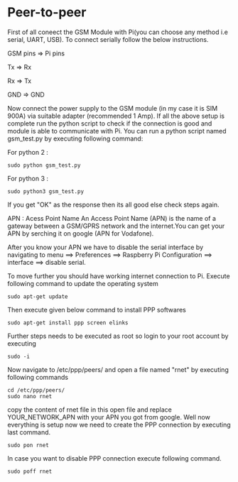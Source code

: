 # Peer-to-peer

First of all coneect the GSM Module with Pi(you can choose any method i.e serial, UART, USB).  To connect serially follow the below instructions.  

GSM pins  =>  Pi pins

   Tx     =>    Rx

   Rx     =>    Tx

   GND    =>    GND
   
Now connect the power supply to the GSM module (in my case it is SIM 900A) via suitable adapter (recommended 1 Amp). 
If all the above setup is complete run the python script to check if the connection is good and module is able to communicate with Pi. 
You can run a python script named gsm_test.py by executing following command:

For python 2 :

    sudo python gsm_test.py
    
For python 3 :

    sudo python3 gsm_test.py
    
If you get "OK" as the response then its all good else check steps again. 


APN : Acess Point Name
An Access Point Name (APN) is the name of a gateway between a GSM/GPRS network and the internet.You can get your APN by serching it on google (APN for Vodafone). 

After you know your APN we have to disable the serial interface by navigating to menu ==> Preferences ==> Raspberry Pi Configuration ==> interface ==> disable serial. 

To move further you should have working internet connection to Pi. 
Execute following command to update the operating system

    sudo apt-get update
Then execute given below command to install PPP softwares

    sudo apt-get install ppp screen elinks
Further steps needs to be executed as root so login to your root account by executing 

    sudo -i
Now navigate to /etc/ppp/peers/ and open a file named "rnet" by executing following commands 

    cd /etc/ppp/peers/
    sudo nano rnet
copy the content of rnet file in this open file and replace YOUR_NETWORK_APN with your APN you got from google. 
Well now everything is setup now we need to create the PPP connection by executing last command. 

    sudo pon rnet
    
In case you want to disable PPP connection execute following command. 

    sudo poff rnet
